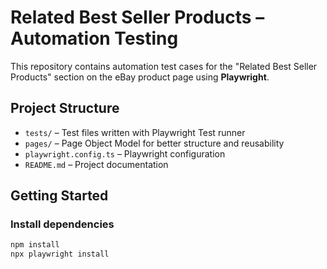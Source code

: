 # Related Best Seller Products – Automation Testing

This repository contains automation test cases for the "Related Best Seller Products" section on the eBay product page using **Playwright**.

##  Project Structure

- `tests/` – Test files written with Playwright Test runner
- `pages/` – Page Object Model for better structure and reusability
- `playwright.config.ts` – Playwright configuration
- `README.md` – Project documentation

##  Getting Started

### Install dependencies

```bash
npm install
npx playwright install
